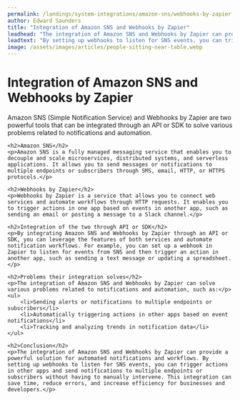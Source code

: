 ```yaml
---
permalink: /landings/system-integrations/amazon-sns/webhooks-by-zapier
author: Edward Saunders
title: "Integration of Amazon SNS and Webhooks by Zapier"
leadhead: "The integration of Amazon SNS and Webhooks by Zapier can provide a powerful solution for automated notifications and workflows"
leadtext: "By setting up webhooks to listen for SNS events, you can trigger actions in other apps and send notifications to multiple endpoints or subscribers without having to manually intervene. This integration can save time, reduce errors, and increase efficiency for businesses and developers."
image: /assets/images/articles/people-sitting-near-table.webp
---
```

<div class="arttext">    <h1>Integration of Amazon SNS and Webhooks by Zapier</h1>
    <p>Amazon SNS (Simple Notification Service) and Webhooks by Zapier are two powerful tools that can be integrated through an API or SDK to solve various problems related to notifications and automation.</p>

    <h2>Amazon SNS</h2>
    <p>Amazon SNS is a fully managed messaging service that enables you to decouple and scale microservices, distributed systems, and serverless applications. It allows you to send messages or notifications to multiple endpoints or subscribers through SMS, email, HTTP, or HTTPS protocols.</p>

    <h2>Webhooks by Zapier</h2>
    <p>Webhooks by Zapier is a service that allows you to connect web services and automate workflows through HTTP requests. It enables you to trigger actions in one app based on events in another app, such as sending an email or posting a message to a Slack channel.</p>

    <h2>Integration of the two through API or SDK</h2>
    <p>By integrating Amazon SNS and Webhooks by Zapier through an API or SDK, you can leverage the features of both services and automate notification workflows. For example, you can set up a webhook in Zapier to listen for events from SNS and then trigger an action in another app, such as sending a text message or updating a spreadsheet.</p>

    <h2>Problems their integration solves</h2>
    <p>The integration of Amazon SNS and Webhooks by Zapier can solve various problems related to notifications and automation, such as:</p>
    <ul>
        <li>Sending alerts or notifications to multiple endpoints or subscribers</li>
        <li>Automatically triggering actions in other apps based on event notifications</li>
        <li>Tracking and analyzing trends in notification data</li>
    </ul>

    <h2>Conclusion</h2>
    <p>The integration of Amazon SNS and Webhooks by Zapier can provide a powerful solution for automated notifications and workflows. By setting up webhooks to listen for SNS events, you can trigger actions in other apps and send notifications to multiple endpoints or subscribers without having to manually intervene. This integration can save time, reduce errors, and increase efficiency for businesses and developers.</p>
</div>